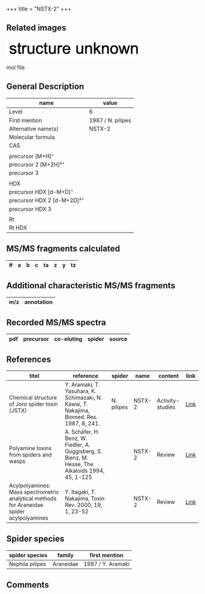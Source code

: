 +++
title = "NSTX-2"
+++

## Related images

![](/img/2.png)

mol file

## General Description

| name                       | value             |
|----------------------------|-------------------|
| Level                      | 6                 |
| First mention              | 1987 / N. pilipes |
| Alternative name(s)        | NSTX-2            |
| Molecular formula          |                   |
| CAS                        |                   |
|                            |                   |
| precursor   [M+H]⁺         |                   |
| precursor 2 [M+2H]²⁺       |                   |
| precursor 3                |                   |
|                            |                   |
| HDX                        |                   |
| precursor HDX   [d-M+D]⁺   |                   |
| precursor HDX 2 [d-M+2D]²⁺ |                   |
| precursor HDX 3            |                   |
|                            |                   |
| Rt                         |                   |
| Rt HDX                     |                   |

## MS/MS fragments calculated

| # | a         | b         | c         | ta        | z         | y         | tz        |
|---|-----------|-----------|-----------|-----------|-----------|-----------|-----------|

## Additional characteristic MS/MS fragments

| m/z       | annotation |
|-----------|------------|

## Recorded MS/MS spectra

| pdf | precursor | co-eluting  | spider    | source                       |
|-----|-----------|-------------|-----------|------------------------------|

## References

| titel                                                                                     | reference                                                                                         | spider     | name   | content          | link                                                  |
|-------------------------------------------------------------------------------------------|---------------------------------------------------------------------------------------------------|------------|--------|------------------|-------------------------------------------------------|
| Chemical structure of Joro spider toxin (JSTX)                                            | Y. Aramaki, T. Yasuhara, K. Schimazaki, N. Kawai, T. Nakajima, Biomed. Res. 1987, 8, 241.         | N. pilipes | NSTX-2 | Activity-studies | [Link](https://doi.org/10.2220/biomedres.8.241)       |
| Polyamine toxins from spiders and wasps                                                   | A. Schäfer, H. Benz, W. Fiedler, A. Guggisberg, S. Bienz, M. Hesse, The Alkaloids 1994, 45, 1-125 |            | NSTX-2 | Review           | [Link](https://doi.org/10.1016/S0099-9598(08)60276-X) |
| Acylpolyamines: Mass spectrometric analytical methods for Araneidae spider acylpolyamines | Y. Itagaki, T. Nakajima, Toxin Rev. 2000, 19, 1, 23-52                                            |            | NSTX-2 | Review           | [Link](https://doi.org/10.1081/TXR-100100314)         |

## Spider species

| spider species  | family    | first mention     |
|-----------------|-----------|-------------------|
| Nephila pilipes | Araneidae | 1987 / Y. Aramaki |

## Comments